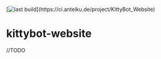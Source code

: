 [![last build](https://ci.anteiku.de/app/rest/builds/buildType(id:KittyBot_Website_Master_Build)/statusIcon)](https://ci.anteiku.de/project/KittyBot_Website)

# kittybot-website

//TODO
